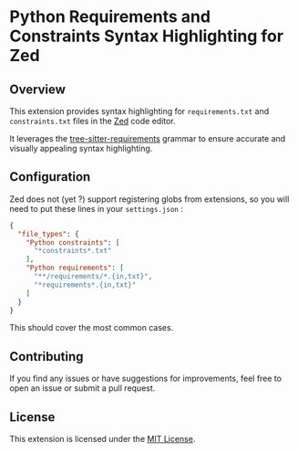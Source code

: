 # Python Requirements and Constraints Syntax Highlighting for Zed

## Overview

This extension provides syntax highlighting for `requirements.txt` and `constraints.txt` files in the [Zed](https://zed.dev/) code editor.

It leverages the [tree-sitter-requirements](https://github.com/tree-sitter-grammars/tree-sitter-requirements) grammar to ensure accurate and visually appealing syntax highlighting.

## Configuration

Zed does not (yet ?) support registering globs from extensions, so you will need to put these lines in your `settings.json` :

```json
{
  "file_types": {
    "Python constraints": [
      "*constraints*.txt"
    ],
    "Python requirements": [
      "**/requirements/*.{in,txt}",
      "*requirements*.{in,txt}"
    ]
  }
}
```

This should cover the most common cases.

## Contributing

If you find any issues or have suggestions for improvements, feel free to open an issue or submit a pull request.

## License

This extension is licensed under the [MIT License](LICENSE).
